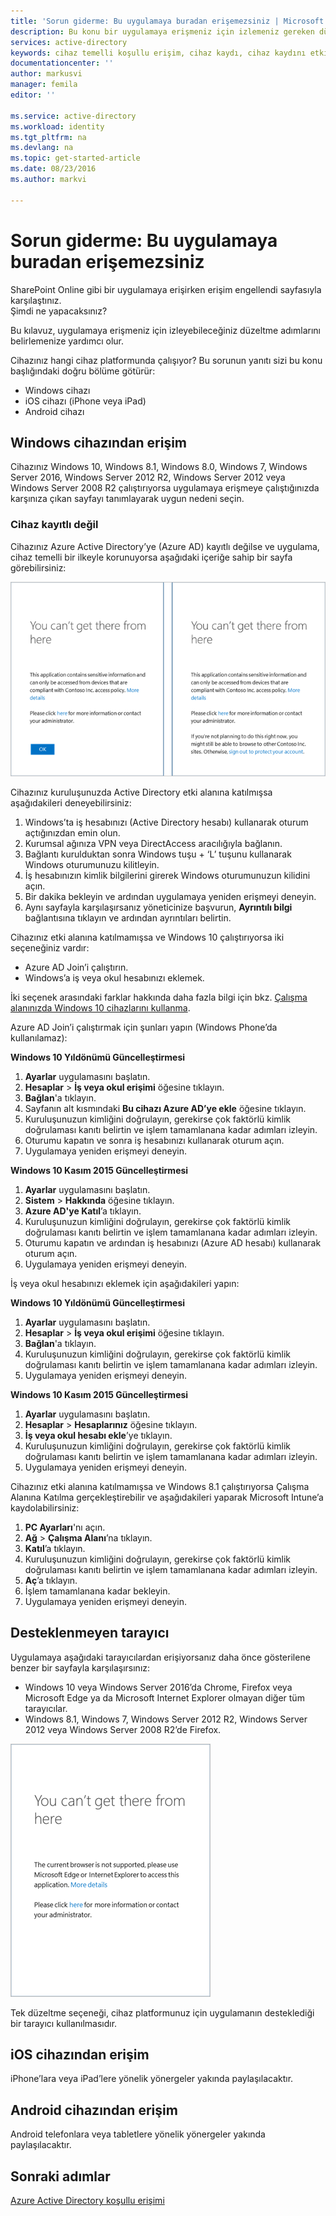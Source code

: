 ```yaml
---
title: 'Sorun giderme: Bu uygulamaya buradan erişemezsiniz | Microsoft Docs'
description: Bu konu bir uygulamaya erişmeniz için izlemeniz gereken düzeltme adımlarını belirlemenize yardımcı olur.
services: active-directory
keywords: cihaz temelli koşullu erişim, cihaz kaydı, cihaz kaydını etkinleştirme, cihaz kaydı ve MDM
documentationcenter: ''
author: markusvi
manager: femila
editor: ''

ms.service: active-directory
ms.workload: identity
ms.tgt_pltfrm: na
ms.devlang: na
ms.topic: get-started-article
ms.date: 08/23/2016
ms.author: markvi

---
```

# Sorun giderme: Bu uygulamaya buradan erişemezsiniz
SharePoint Online gibi bir uygulamaya erişirken erişim engellendi sayfasıyla karşılaştınız.  
Şimdi ne yapacaksınız?

Bu kılavuz, uygulamaya erişmeniz için izleyebileceğiniz düzeltme adımlarını belirlemenize yardımcı olur.

Cihazınız hangi cihaz platformunda çalışıyor?
Bu sorunun yanıtı sizi bu konu başlığındaki doğru bölüme götürür:

* Windows cihazı
* iOS cihazı (iPhone veya iPad)
* Android cihazı

## Windows cihazından erişim
Cihazınız Windows 10, Windows 8.1, Windows 8.0, Windows 7, Windows Server 2016, Windows Server 2012 R2, Windows Server 2012 veya Windows Server 2008 R2 çalıştırıyorsa uygulamaya erişmeye çalıştığınızda karşınıza çıkan sayfayı tanımlayarak uygun nedeni seçin.

### Cihaz kayıtlı değil
Cihazınız Azure Active Directory’ye (Azure AD) kayıtlı değilse ve uygulama, cihaz temelli bir ilkeyle korunuyorsa aşağıdaki içeriğe sahip bir sayfa görebilirsiniz:

![Kaydedilmemiş cihazlar için "Buradan oraya ulaşamazsınız" iletileri](./media/active-directory-conditional-access-device-remediation/01.png "Scenario")

Cihazınız kuruluşunuzda Active Directory etki alanına katılmışsa aşağıdakileri deneyebilirsiniz:

1. Windows’ta iş hesabınızı (Active Directory hesabı) kullanarak oturum açtığınızdan emin olun.
2. Kurumsal ağınıza VPN veya DirectAccess aracılığıyla bağlanın.
3. Bağlantı kurulduktan sonra Windows tuşu + ‘L’ tuşunu kullanarak Windows oturumunuzu kilitleyin.
4. İş hesabınızın kimlik bilgilerini girerek Windows oturumunuzun kilidini açın.
5. Bir dakika bekleyin ve ardından uygulamaya yeniden erişmeyi deneyin.
6. Aynı sayfayla karşılaşırsanız yöneticinize başvurun, **Ayrıntılı bilgi** bağlantısına tıklayın ve ardından ayrıntıları belirtin.

Cihazınız etki alanına katılmamışsa ve Windows 10 çalıştırıyorsa iki seçeneğiniz vardır:

* Azure AD Join’i çalıştırın.
* Windows’a iş veya okul hesabınızı eklemek.

İki seçenek arasındaki farklar hakkında daha fazla bilgi için bkz. [Çalışma alanınızda Windows 10 cihazlarını kullanma](active-directory-azureadjoin-windows10-devices.md).

Azure AD Join’i çalıştırmak için şunları yapın (Windows Phone’da kullanılamaz):

**Windows 10 Yıldönümü Güncelleştirmesi**

1. **Ayarlar** uygulamasını başlatın.
2. **Hesaplar** > **İş veya okul erişimi** öğesine tıklayın.
3. **Bağlan**'a tıklayın.
4. Sayfanın alt kısmındaki **Bu cihazı Azure AD’ye ekle** öğesine tıklayın.
5. Kuruluşunuzun kimliğini doğrulayın, gerekirse çok faktörlü kimlik doğrulaması kanıtı belirtin ve işlem tamamlanana kadar adımları izleyin.
6. Oturumu kapatın ve sonra iş hesabınızı kullanarak oturum açın.
7. Uygulamaya yeniden erişmeyi deneyin.

**Windows 10 Kasım 2015 Güncelleştirmesi**

1. **Ayarlar** uygulamasını başlatın.
2. **Sistem** > **Hakkında** öğesine tıklayın.
3. **Azure AD'ye Katıl**’a tıklayın.
4. Kuruluşunuzun kimliğini doğrulayın, gerekirse çok faktörlü kimlik doğrulaması kanıtı belirtin ve işlem tamamlanana kadar adımları izleyin.
5. Oturumu kapatın ve ardından iş hesabınızı (Azure AD hesabı) kullanarak oturum açın.
6. Uygulamaya yeniden erişmeyi deneyin.

İş veya okul hesabınızı eklemek için aşağıdakileri yapın:

**Windows 10 Yıldönümü Güncelleştirmesi**

1. **Ayarlar** uygulamasını başlatın.
2. **Hesaplar** > **İş veya okul erişimi** öğesine tıklayın.
3. **Bağlan**'a tıklayın.
4. Kuruluşunuzun kimliğini doğrulayın, gerekirse çok faktörlü kimlik doğrulaması kanıtı belirtin ve işlem tamamlanana kadar adımları izleyin.
5. Uygulamaya yeniden erişmeyi deneyin.

**Windows 10 Kasım 2015 Güncelleştirmesi**

1. **Ayarlar** uygulamasını başlatın.
2. **Hesaplar** > **Hesaplarınız** öğesine tıklayın.
3. **İş veya okul hesabı ekle**’ye tıklayın.
4. Kuruluşunuzun kimliğini doğrulayın, gerekirse çok faktörlü kimlik doğrulaması kanıtı belirtin ve işlem tamamlanana kadar adımları izleyin.
5. Uygulamaya yeniden erişmeyi deneyin.

Cihazınız etki alanına katılmamışsa ve Windows 8.1 çalıştırıyorsa Çalışma Alanına Katılma gerçekleştirebilir ve aşağıdakileri yaparak Microsoft Intune’a kaydolabilirsiniz:

1. **PC Ayarları**'nı açın.
2. **Ağ** > **Çalışma Alanı**’na tıklayın.
3. **Katıl**’a tıklayın.
4. Kuruluşunuzun kimliğini doğrulayın, gerekirse çok faktörlü kimlik doğrulaması kanıtı belirtin ve işlem tamamlanana kadar adımları izleyin.
5. **Aç**’a tıklayın.
6. İşlem tamamlanana kadar bekleyin.
7. Uygulamaya yeniden erişmeyi deneyin.

## Desteklenmeyen tarayıcı
Uygulamaya aşağıdaki tarayıcılardan erişiyorsanız daha önce gösterilene benzer bir sayfayla karşılaşırsınız:

* Windows 10 veya Windows Server 2016’da Chrome, Firefox veya Microsoft Edge ya da Microsoft Internet Explorer olmayan diğer tüm tarayıcılar.
* Windows 8.1, Windows 7, Windows Server 2012 R2, Windows Server 2012 veya Windows Server 2008 R2’de Firefox.

![Desteklenmeyen tarayıcılar için "Buradan oraya ulaşamazsınız" iletisi](./media/active-directory-conditional-access-device-remediation/02.png "Scenario")

Tek düzeltme seçeneği, cihaz platformunuz için uygulamanın desteklediği bir tarayıcı kullanılmasıdır.

## iOS cihazından erişim
iPhone’lara veya iPad’lere yönelik yönergeler yakında paylaşılacaktır.

## Android cihazından erişim
Android telefonlara veya tabletlere yönelik yönergeler yakında paylaşılacaktır.

## Sonraki adımlar
[Azure Active Directory koşullu erişimi](active-directory-conditional-access.md)

<!--HONumber=Sep16_HO3-->



